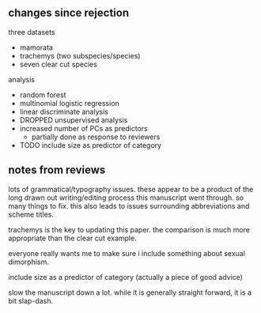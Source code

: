 changes since rejection
-----------------------

three datasets

- mamorata
- trachemys (two subspecies/species)
- seven clear cut species


analysis

- random forest
- multinomial logistic regression
- linear discriminate analysis
- DROPPED unsupervised analysis
- increased number of PCs as predictors
  - partially done as response to reviewers
- TODO include size as predictor of category



notes from reviews
------------------

lots of grammatical/typography issues. these appear to be a product of the long
drawn out writing/editing process this manuscript went through. so many things
to fix. this also leads to issues surrounding abbreviations and scheme titles.

trachemys is the key to updating this paper. the comparison is much more
appropriate than the clear cut example.

everyone really wants me to make sure i include something about sexual
dimorphism.

include size as a predictor of category (actually a piece of good advice) 


slow the manuscript down a lot. while it is generally straight forward, it is
a bit slap-dash.
